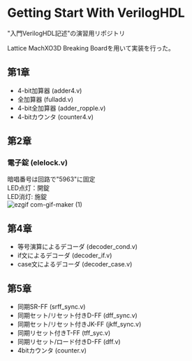 # Getting Start With VerilogHDL
"入門VerilogHDL記述"の演習用リポジトリ<br>

Lattice MachXO3D Breaking Boardを用いて実装を行った。<br>

## 第1章
- 4-bit加算器 (adder4.v)<br>
- 全加算器 (fulladd.v)<br>
- 4-bit全加算器 (adder_ropple.v)<br>
- 4-bitカウンタ (counter4.v)<br>
## 第2章
### 電子錠 (elelock.v)<br>
暗唱番号は回路で"5963"に固定<br>
LED点灯：開錠<br>
LED消灯: 施錠<br>
![ezgif com-gif-maker (1)](https://user-images.githubusercontent.com/74296872/195470252-a4ecb009-b716-4882-bf28-3a325552aa3e.gif)

## 第4章
- 等号演算によるデコーダ (decoder_cond.v)<br>
- if文によるデコーダ (decoder_if.v)<br>
- case文によるデコーダ (decoder_case.v)<br>
## 第5章
- 同期SR-FF (srff_sync.v)<br>
- 同期セット/リセット付きD-FF (dff_sync.v)<br>
- 同期セット/リセット付きJK-FF (jkff_sync.v)<br>
- 同期リセット付きT-FF (tff_syc.v)<br>
- 同期リセット/ロード付きD-FF (dff.v)<br>
- 4bitカウンタ (counter.v)<br>

